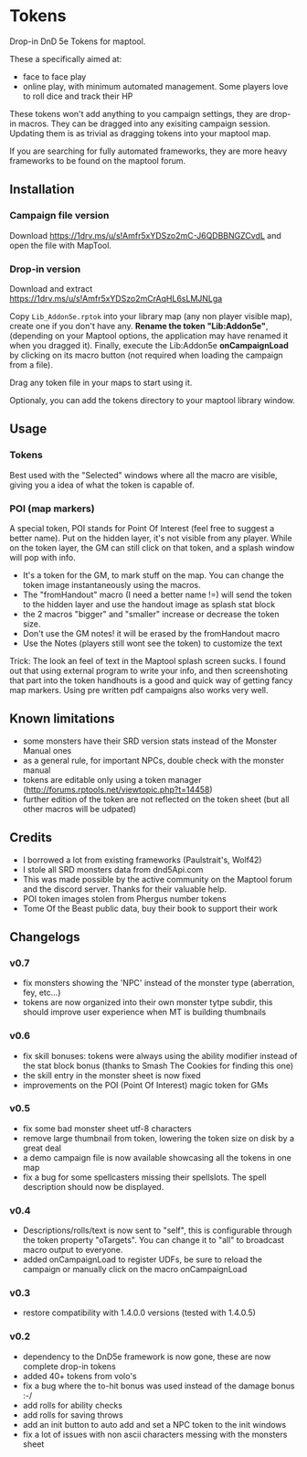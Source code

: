 # Tokens

Drop-in DnD 5e Tokens for maptool.

These a specifically aimed at:
* face to face play
* online play, with minimum automated management. Some players love to roll dice and track their HP

These tokens won't add anything to you campaign settings, they are drop-in macros. They can be dragged into any exisiting campaign session.
Updating them is as trivial as dragging tokens into your maptool map.

If you are searching for fully automated frameworks, they are more heavy frameworks to be found on the maptool forum.

## Installation

### Campaign file version
Download https://1drv.ms/u/s!Amfr5xYDSzo2mC-J6QDBBNGZCvdL and open the file with MapTool.

### Drop-in version

Download and extract https://1drv.ms/u/s!Amfr5xYDSzo2mCrAqHL6sLMJNLga

Copy `Lib_Addon5e.rptok` into your library map (any non player visible map), create one if you don't have any. **Rename the token "Lib:Addon5e"**,
(depending on your Maptool options, the application may have renamed it when you dragged it). Finally, execute the Lib:Addon5e **onCampaignLoad** by clicking
on its macro button (not required when loading the campaign from a file).

Drag any token file in your maps to start using it.

Optionaly, you can add the tokens directory to your maptool library window.

## Usage

### Tokens

Best used with the "Selected" windows where all the macro are visible, giving you a idea of what the token is capable of.


### POI (map markers)

A special token, POI stands for Point Of Interest (feel free to suggest a better name). Put on the hidden layer, it's not visible from any player.
While on the token layer, the GM can still click on that token, and a splash window will pop with info.

* It's a token for the GM, to mark stuff on the map. You can change the token image instantaneously using the macros.
* The "fromHandout" macro (I need a better name !=) will send the token to the hidden layer and use the handout image as splash stat block
* the 2 macros "bigger" and "smaller" increase or decrease the token size.
* Don't use the GM notes! it will be erased by the fromHandout macro
* Use the Notes (players still wont see the token) to customize the text

Trick: The look an feel of text in the Maptool splash screen sucks. I found out that using external program to write your info, and then screenshoting that part into the token handhouts is a good and quick way of getting fancy map markers. Using pre written pdf campaigns also works very well.


## Known limitations
* some monsters have their SRD version stats instead of the Monster Manual ones
* as a general rule, for important NPCs, double check with the monster manual
* tokens are editable only using a token manager (http://forums.rptools.net/viewtopic.php?t=14458)
* further edition of the token are not reflected on the token sheet (but all other macros will be udpated)

## Credits

* I borrowed a lot from existing frameworks (Paulstrait's, Wolf42)
* I stole all SRD monsters data from dnd5Api.com
* This was made possible by the active community on the Maptool forum and the discord server. Thanks for their valuable help.
* POI token images stolen from Phergus number tokens
* Tome Of the Beast public data, buy their book to support their work


## Changelogs

### v0.7
* fix monsters showing the 'NPC' instead of the monster type (aberration, fey, etc...)
* tokens are now organized into their own monster tytpe subdir, this should improve user experience when MT is building thumbnails

### v0.6
* fix skill bonuses: tokens were always using the ability modifier instead of the stat block bonus (thanks to Smash The Cookies for finding this one)
* the skill entry in the monster sheet is now fixed
* improvements on the POI (Point Of Interest) magic token for GMs

### v0.5
* fix some bad monster sheet utf-8 characters
* remove large thumbnail from token, lowering the token size on disk by a great deal
* a demo campaign file is now available showcasing all the tokens in one map
* fix a bug for some spellcasters missing their spellslots. The spell description should now be displayed.

### v0.4
* Descriptions/rolls/text is now sent to "self", this is configurable through the token property "oTargets". You can change it to "all" to broadcast macro output to everyone.
* added onCampaignLoad to register UDFs, be sure to reload the campaign or manually click on the macro onCampaignLoad

### v0.3
* restore compatibility with 1.4.0.0 versions (tested with 1.4.0.5)

### v0.2
* dependency to the DnD5e framework is now gone, these are now complete drop-in tokens
* added 40+ tokens from volo's
* fix a bug where the to-hit bonus was used instead of the damage bonus :-/
* add rolls for ability checks
* add rolls for saving throws
* add an init button to auto add and set a NPC token to the init windows
* fix a lot of issues with non ascii characters messing with the monsters sheet

